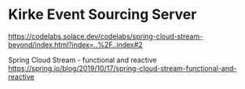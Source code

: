 # Kirke Event Sourcing Server


https://codelabs.solace.dev/codelabs/spring-cloud-stream-beyond/index.html?index=..%2F..index#2

Spring Cloud Stream - functional and reactive
https://spring.io/blog/2019/10/17/spring-cloud-stream-functional-and-reactive
